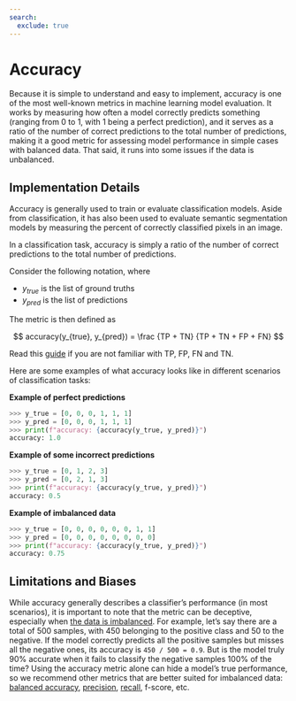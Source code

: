 ```yaml
---
search:
  exclude: true
---
```


# Accuracy

Because it is simple to understand and easy to implement, accuracy is one of the most well-known metrics in machine learning model evaluation. It works by measuring how often a model correctly predicts something (ranging from 0 to 1, with 1 being a perfect prediction), and it serves as a ratio of the number of correct predictions to the total number of predictions, making it a good metric for assessing model performance in simple cases with balanced data. That said, it runs into some issues if the data is unbalanced.


## Implementation Details
Accuracy is generally used to train or evaluate classification models. Aside from classification, it has also been used to evaluate semantic segmentation models by measuring the percent of correctly classified pixels in an image.

In a classification task, accuracy is simply a ratio of the number of correct predictions to the total number of predictions.

Consider the following notation, where

- $y_{true}$ is the list of ground truths
- $y_{pred}$ is the list of predictions

The metric is then defined as

$$
accuracy(y_{true}, y_{pred}) =  \frac {TP + TN} {TP + TN + FP + FN}
$$

Read this [guide](./tp-fp-fn-tn.md) if you are not familiar with TP, FP, FN and TN.

Here are some examples of what accuracy looks like in different scenarios of classification tasks:

**Example of perfect predictions**

```python
>>> y_true = [0, 0, 0, 1, 1, 1]
>>> y_pred = [0, 0, 0, 1, 1, 1]
>>> print(f"accuracy: {accuracy(y_true, y_pred)}")
accuracy: 1.0
```

**Example of some incorrect predictions**

```python
>>> y_true = [0, 1, 2, 3]
>>> y_pred = [0, 2, 1, 3]
>>> print(f"accuracy: {accuracy(y_true, y_pred)}")
accuracy: 0.5
```

**Example of imbalanced data**

```python
>>> y_true = [0, 0, 0, 0, 0, 0, 1, 1]
>>> y_pred = [0, 0, 0, 0, 0, 0, 0, 0]
>>> print(f"accuracy: {accuracy(y_true, y_pred)}")
accuracy: 0.75
```

## Limitations and Biases

While accuracy generally describes a classifier’s performance (in most scenarios), it is important to note that the metric can be deceptive, especially when [the data is imbalanced](https://stephenallwright.com/imbalanced-data/). For example, let’s say there are a total of 500 samples, with 450 belonging to the positive class and 50 to the negative. If the model correctly predicts all the positive samples but misses all the negative ones, its accuracy is `450 / 500 = 0.9`.  But is the model truly 90% accurate when it fails to classify the negative samples 100% of the time? Using the accuracy metric alone can hide a model’s true performance, so we recommend other metrics that are better suited for imbalanced data: [balanced accuracy](https://stephenallwright.com/balanced-accuracy/), [precision](./precision.md), [recall](./recall.md), f-score, etc.

